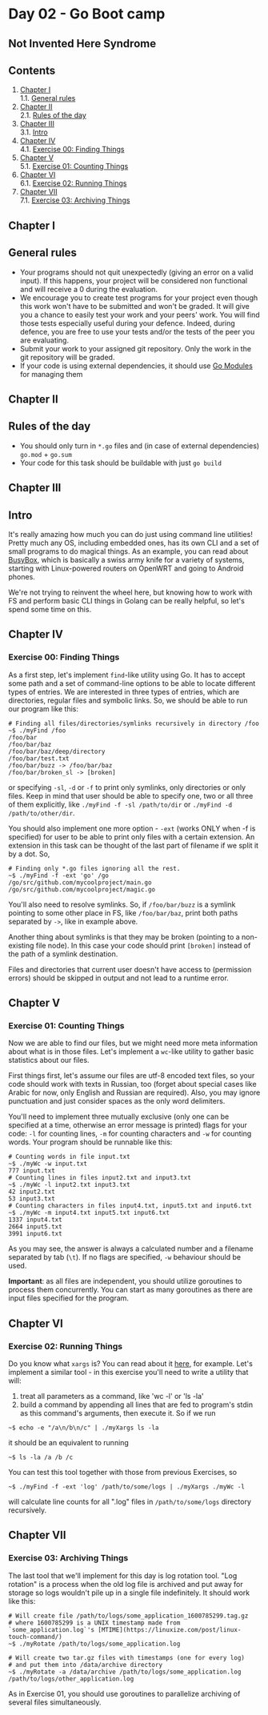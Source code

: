 # Day 02 - Go Boot camp

## Not Invented Here Syndrome

## Contents

1. [Chapter I](#chapter-i) \
    1.1. [General rules](#general-rules)
2. [Chapter II](#chapter-ii) \
    2.1. [Rules of the day](#rules-of-the-day)
3. [Chapter III](#chapter-iii) \
    3.1. [Intro](#intro)
4. [Chapter IV](#chapter-iv) \
    4.1. [Exercise 00: Finding Things](#exercise-00-finding-things)
5. [Chapter V](#chapter-v) \
    5.1. [Exercise 01: Counting Things](#exercise-01-counting-things)
6. [Chapter VI](#chapter-vi) \
    6.1. [Exercise 02: Running Things](#exercise-02-running-things)
7. [Chapter VII](#chapter-vii) \
    7.1. [Exercise 03: Archiving Things](#exercise-03-archiving-things)


<h2 id="chapter-i" >Chapter I</h2>
<h2 id="general-rules" >General rules</h2>

- Your programs should not quit unexpectedly (giving an error on a valid input). If this happens, your project will be considered non functional and will receive a 0 during the evaluation.
- We encourage you to create test programs for your project even though this work won't have to be submitted and won't be graded. It will give you a chance to easily test your work and your peers' work. You will find those tests especially useful during your defence. Indeed, during defence, you are free to use your tests and/or the tests of the peer you are evaluating.
- Submit your work to your assigned git repository. Only the work in the git repository will be graded.
- If your code is using external dependencies, it should use [Go Modules](https://go.dev/blog/using-go-modules) for managing them

<h2 id="chapter-ii" >Chapter II</h2>
<h2 id="rules-of-the-day" >Rules of the day</h2>

- You should only turn in `*.go` files and (in case of external dependencies) `go.mod` + `go.sum`
- Your code for this task should be buildable with just `go build`

<h2 id="chapter-iii" >Chapter III</h2>
<h2 id="intro" >Intro</h2>

It's really amazing how much you can do just using command line utilities! Pretty much any OS, including embedded ones, has its own CLI and a set of small programs to do magical things. As an example, you can read about [BusyBox](https://en.wikipedia.org/wiki/BusyBox), which is basically a swiss army knife for a variety of systems, starting with Linux-powered routers on OpenWRT and going to Android phones.

We're not trying to reinvent the wheel here, but knowing how to work with FS and perform basic CLI things in Golang can be really helpful, so let's spend some time on this.

<h2 id="chapter-iv" >Chapter IV</h2>
<h3 id="ex00">Exercise 00: Finding Things</h3>

As a first step, let's implement `find`-like utility using Go. It has to accept some path and a set of command-line options to be able to locate different types of entries. We are interested in three types of entries, which are directories, regular files and symbolic links. So, we should be able to run our program like this:

```
# Finding all files/directories/symlinks recursively in directory /foo
~$ ./myFind /foo
/foo/bar
/foo/bar/baz
/foo/bar/baz/deep/directory
/foo/bar/test.txt
/foo/bar/buzz -> /foo/bar/baz
/foo/bar/broken_sl -> [broken]
```

or specifying `-sl`, `-d` or `-f` to print only symlinks, only directories or only files. Keep in mind that user should be able to specify one, two or all three of them explicitly, like `./myFind -f -sl /path/to/dir` or `./myFind -d /path/to/other/dir`.

You should also implement one more option - `-ext` (works ONLY when -f is specified) for user to be able to print only files with a certain extension. An extension in this task can be thought of the last part of filename if we split it by a dot. So,

```
# Finding only *.go files ignoring all the rest.
~$ ./myFind -f -ext 'go' /go
/go/src/github.com/mycoolproject/main.go
/go/src/github.com/mycoolproject/magic.go
```

You'll also need to resolve symlinks. So, if `/foo/bar/buzz` is a symlink pointing to some other place in FS, like `/foo/bar/baz`, print both paths separated by `->`, like in example above. 

Another thing about symlinks is that they may be broken (pointing to a non-existing file node). In this case your code should print `[broken]` instead of the path of a symlink destination.

Files and directories that current user doesn't have access to (permission errors) should be skipped in output and not lead to a runtime error.

<h2 id="chapter-v" >Chapter V</h2>
<h3 id="ex01">Exercise 01: Counting Things</h3>

Now we are able to find our files, but we might need more meta information about what is in those files. Let's implement a `wc`-like utility to gather basic statistics about our files.

First things first, let's assume our files are utf-8 encoded text files, so your code should work with texts in Russian, too (forget about special cases like Arabic for now, only English and Russian are required). Also, you may ignore punctuation and just consider spaces as the only word delimiters.

You'll need to implement three mutually exclusive (only one can be specified at a time, otherwise an error message is printed) flags for your code: `-l` for counting lines, `-m` for counting characters and `-w` for counting words. Your program should be runnable like this:

```
# Counting words in file input.txt
~$ ./myWc -w input.txt
777 input.txt
# Counting lines in files input2.txt and input3.txt
~$ ./myWc -l input2.txt input3.txt
42 input2.txt
53 input3.txt
# Counting characters in files input4.txt, input5.txt and input6.txt
~$ ./myWc -m input4.txt input5.txt input6.txt
1337 input4.txt
2664 input5.txt
3991 input6.txt
```

As you may see, the answer is always a calculated number and a filename separated by tab (`\t`). If no flags are specified, `-w` behaviour should be used.

**Important**: as all files are independent, you should utilize goroutines to process them concurrently. You can start as many goroutines as there are input files specified for the program.

<h2 id="chapter-vi" >Chapter VI</h2>
<h3 id="ex02">Exercise 02: Running Things</h3>

Do you know what `xargs` is? You can read about it [here](https://shapeshed.com/unix-xargs/), for example. Let's implement a similar tool - in this exercise you'll need to write a utility that will:

1) treat all parameters as a command, like 'wc -l' or 'ls -la'
2) build a command by appending all lines that are fed to program's stdin as this command's arguments, then execute it. So if we run

```
~$ echo -e "/a\n/b\n/c" | ./myXargs ls -la
```

it should be an equivalent to running

```
~$ ls -la /a /b /c
```

You can test this tool together with those from previous Exercises, so

```
~$ ./myFind -f -ext 'log' /path/to/some/logs | ./myXargs ./myWc -l
```

will calculate line counts for all ".log" files in `/path/to/some/logs` directory recursively.

<h2 id="chapter-vii" >Chapter VII</h2>
<h3 id="ex03">Exercise 03: Archiving Things</h3>

The last tool that we'll implement for this day is log rotation tool. "Log rotation" is a process when the old log file is archived and put away for storage so logs wouldn't pile up in a single file indefinitely. It should work like this:

```
# Will create file /path/to/logs/some_application_1600785299.tag.gz
# where 1600785299 is a UNIX timestamp made from `some_application.log`'s [MTIME](https://linuxize.com/post/linux-touch-command/)
~$ ./myRotate /path/to/logs/some_application.log
```

```
# Will create two tar.gz files with timestamps (one for every log) 
# and put them into /data/archive directory
~$ ./myRotate -a /data/archive /path/to/logs/some_application.log /path/to/logs/other_application.log
```

As in Exercise 01, you should use goroutines to parallelize archiving of several files simultaneously.

